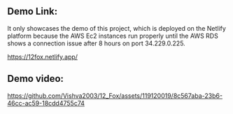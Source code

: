 ## Demo Link:
It only showcases the demo of this project, which is deployed on the Netlify platform because the AWS Ec2 instances run properly until the AWS RDS shows a connection issue after 8 hours on port 34.229.0.225.

https://12fox.netlify.app/
## Demo video:
https://github.com/Vishva2003/12_Fox/assets/119120019/8c567aba-23b6-46cc-ac59-18cdd4755c74
